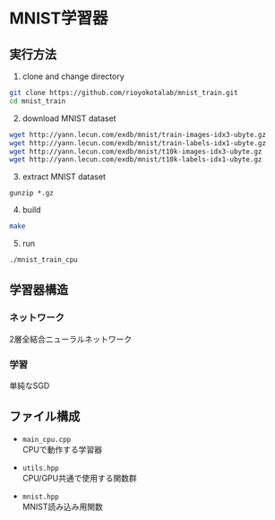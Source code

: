 # MNIST学習器

## 実行方法
1. clone and change directory
```bash
git clone https://github.com/rioyokotalab/mnist_train.git
cd mnist_train
```
2. download MNIST dataset
```bash
wget http://yann.lecun.com/exdb/mnist/train-images-idx3-ubyte.gz
wget http://yann.lecun.com/exdb/mnist/train-labels-idx1-ubyte.gz
wget http://yann.lecun.com/exdb/mnist/t10k-images-idx3-ubyte.gz
wget http://yann.lecun.com/exdb/mnist/t10k-labels-idx1-ubyte.gz
```
3. extract MNIST dataset
```
gunzip *.gz
```
4. build
```bash
make
```
5. run
```bash
./mnist_train_cpu
```

## 学習器構造
### ネットワーク
2層全結合ニューラルネットワーク

### 学習
単純なSGD

## ファイル構成
- `main_cpu.cpp`  
CPUで動作する学習器

- `utils.hpp`  
CPU/GPU共通で使用する関数群

- `mnist.hpp`  
MNIST読み込み用関数
